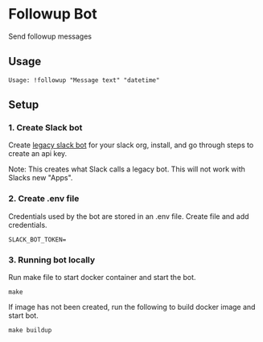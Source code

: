# Followup Bot

Send followup messages 

## Usage

```
Usage: !followup "Message text" "datetime"
```

## Setup

### 1. Create Slack bot
Create <a href="https://my.slack.com/services/new/bot">legacy slack bot</a> for your slack org, install, and
go through steps to create an api key.

Note: This creates what Slack calls a legacy bot. This will not work with Slacks new "Apps".

### 2. Create .env file

Credentials used by the bot are stored in an .env file. Create file and add credentials.
```
SLACK_BOT_TOKEN=
```

### 3. Running bot locally

Run make file to start docker container and start the bot.
```
make
```

If image has not been created, run the following to build docker image and start bot.
```
make buildup
```
